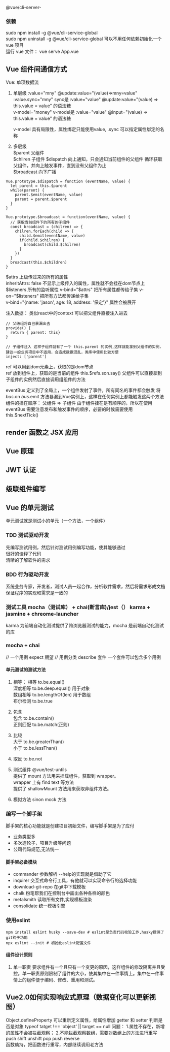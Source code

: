@vue/cli-server-

### 依赖

sudo npm install -g @vue/cli-service-global  
sudo npm uninstall -g @vue/cli-service-global 
可以不用任何依赖初始化一个 vue 项目  
运行 vue 文件： vue serve App.vue

## Vue 组件间通信方式

Vue: 单项数据流

1. 单层级
   :value="mny" @update:value="(value)=>mny=value"  
   :value.sync="mny"      sync是   :value="value" @update:value="(value) => this.value = value"  的语法糖  
   v-model="money"        v-model是   :value="value" @input="(value) => this.value = value"  的语法糖

   v-model 具有局限性，属性绑定只能使用value, .sync 可以指定属性绑定的名称
 

2. 多层级  
   $parent     父组件  
   $chilren    子组件
   $dispatch   向上通知，只会通知当前组件的父组件  循环获取父组件，并向上触发事件，直到没有父组件为止   
   $broadcast  向下广播


```
Vue.prototype.$dispatch = function (eventName, value) {
  let parent = this.$parent
  while(parent) {
    parent.$emit(eventName, value)
    parent = parent.$parent
  }
}
```

```
Vue.prototype.$broadcast = function(eventName, value) {
  // 获取当前组件下的所有的子组件
  const broadcast = (chilren) => {
    chilren.forEach(child => {
      child.$emit(eventName, value)
      if(child.$chilren) {
        broadcast(child.$chilren)
      }
    })
  }
  broadcast(this.$children)
}
```

$attrs 上级传过来的所有的属性    
inheritAttrs: false 不显示上级传入的属性，属性就不会挂在dom节点上   
$listeners 所有的监听属性    
v-bind="$attrs"  把所有属性都传给子集  v-on="$listeners"  把所有方法都传递给子集   
v-bind="{name: 'jason', age: 18, address: '保定'}"   属性会被展开   

注入数据： 类似react中的context  可以把父组件直接注入进去   
```
// 父级组将自己暴漏出去
provide() {
  return { parent: this}
}

// 子组件注入 这样子组件就有了一个 this.parent 的实例,这样就能拿到父组件的实例，建议一般业务项目中不适用，会造成数据混乱，类库中使用比较方便
inject: ['parent']
```

ref 可以用到dom元素上，获取的是dom节点   
ref 放到组件上，获取的是当前的组件  this.$refs.son.say()  父组件可以直接拿到子组件的实例然后直接调用组组件的方法

eventBus 定义到了全局上，一个组件发射了事件，所有同名的事件都会触发   将 $bus.$on $bus.$emit 方法暴漏到Vue实例上，这样在任何实例上都能触发这两个方法  
组件的挂在顺序：  父组件 => 子组件   由于组件挂在是有顺序的，所以在使用eventBus 需要注意发布和触发事件的顺序，必要的时候需要使用 this.$nextTick()   

## render 函数之 JSX 应用

## Vue 原理

## JWT 认证

## 级联组件编写

## Vue 的单元测试

单元测试就是测试小的单元（一个方法，一个组件）

### TDD 测试驱动开发

先编写测试用例，然后针对测试用例编写功能，使其能够通过  
很好的诠释了代码  
清晰的了解软件的需求

### BDD 行为驱动开发

系统业务专家，开发者，测试人员一起合作，分析软件需求，然后将需求形成文档  
保证程序的实现和需求是一致的

### 测试工具 mocha（测试库） + chai(断言库)/jest（） karma + jasmine + chreome-launcher

karma 为前端自动化测试提供了跨浏览器测试的能力，mocha 是前端自动化测试的库

### mocha + chai

// 一个用例 expect 期望
// 用例分类 describe 套件 一个套件可以包含多个用例

#### 单元测试的测试方法

1. 相等：
   相等 to.be.equal()  
   深度相等 to.be.deep.equal() 用于对象  
   数组相等 to.be.lengthOf(len) 用于数组  
   布尔检测 to.be.true

2. 包含  
   包含 to.be.contain()  
   正则匹配 to.be.match(正则)

3. 比较  
   大于 to.be.greaterThan()  
   小于 to.be.lessThan()

4. 取反 to.be.not

5. 测试组件 @vue/test-untils  
   提供了 mount 方法用来挂载组件，获取到 wrapper。  
   wrapper 上有 find text 等方法  
   提供了 shallowMount 方法用来获取非组件方法。

6. 模拟方法 sinon mock 方法

### 编写一个脚手架   
脚手架的核心功能就是创建项目初始文件，编写脚手架是为了应付  
- 业务类型多
- 多次造轮子，项目升级等问题 
- 公司代码规范,无法统一 

#### 脚手架必备模块
- commander      参数解析 --help的实现就是借助了它
- inquirer       交互式命令行工具，有他就可以实现命令行的选择功能
- download-git-repo  在git中下载模板  
- chalk   粉笔帮我们在控制台中画出各种各样的颜色
- metalsmith  读取所有文件,实现模板渲染  
- consolidate  统一模板引擎  

### 使用eslint 
```
npm install eslint husky --save-dev # eslint是负责代码校验工作,husky提供了git钩子功能
npx eslint --init # 初始化eslint配置文件
```
#### 组件设计原则
1. 单一职责   要求组件有一个且只有一个变更的原因，这样组件的修改隔离并且受控。单一职责原则限制了组件的大小，使其集中在一件事情上。集中在一件事情上的组件便于编码、修改、重用和测试。   

## Vue2.0如何实现响应式原理（数据变化可以更新视图）
Object.defineProperty  可以重新定义属性，给属性增加 getter 和 setter 
判断是否是对象   typeof tatget !== 'object' || target == null 
问题： 1.属性不存在，新增的属性不会被拦截观察； 2.不能拦截观察数组，需要对数组上的方法进行重写 push shift unshift pop push reverse   
函数劫持，把函数进行重写，内部继续调用老方法



